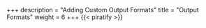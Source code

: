 +++
description = "Adding Custom Output Formats"
title = "Output Formats"
weight = 6
+++
{{< piratify >}}